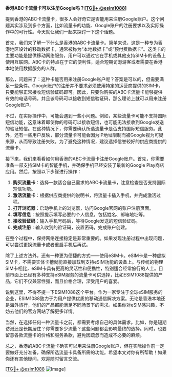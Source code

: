 **香港ABC卡流量卡可以注册Google吗？[[TG💪+ @esim1088](https://t.me/s/esim1088)]**

提到香港的ABC卡流量卡，很多人会好奇它是否能用来注册Google账户。这个问题其实涉及到多个方面，比如流量卡的功能、Google账户的注册要求以及实际操作中的可行性。今天就让我们一起来探讨一下这个话题。

首先，我们来了解一下什么是香港的ABC卡流量卡。简单来说，这是一种专为香港地区设计的移动数据卡，通常被称为“本地数据卡”或“预付费数据卡”。这类卡的主要功能是提供移动网络服务，用户可以通过它在手机或其他支持SIM卡的设备上使用互联网。ABC卡的特点在于它的便利性，适合短期访港游客或者需要在香港本地使用数据服务的人群。

那么，问题来了：这种卡能否用来注册Google账户呢？答案是可以的，但需要满足一些条件。Google账户的注册并不要求必须使用特定的运营商提供的SIM卡，只要能够正常接收短信验证码即可。因此，只要你购买的ABC卡流量卡能够提供有效的电话号码，并且该号码可以接收到短信验证码，那么理论上就可以用来注册Google账户。

不过，在实际操作中，可能会遇到一些小问题。例如，某些流量卡可能不支持国际短信功能，这意味着即使你的号码可以接收短信，也可能无法接收到Google发送的验证短信。在这种情况下，你需要确认所选流量卡是否支持国际短信服务。此外，还有一些用户反映，部分流量卡可能会因为IP地址限制而被Google视为可疑来源，从而导致注册失败。为了避免这种情况，建议选择信誉较好的供应商提供的流量卡。

接下来，我们来看看如何用香港的ABC卡流量卡注册Google账户。首先，你需要准备一部支持SIM卡的智能手机，并确保手机已经安装了最新的Google Play商店应用。然后，按照以下步骤进行操作：

1. **购买流量卡**：选择一款适合自己需求的ABC卡流量卡，注意检查是否支持国际短信功能。
2. **激活流量卡**：根据供应商提供的说明书，将流量卡插入手机，并完成激活过程。
3. **打开浏览器**：启动手机上的浏览器，访问Google官网的账户注册页面。
4. **填写信息**：按照提示填写必要的个人信息，包括姓名、邮箱地址等。
5. **接收验证码**：输入手机号码后，等待Google发送的短信验证码。
6. **完成注册**：输入收到的验证码，设置密码，完成账户创建。

在整个过程中，保持网络连接稳定是非常重要的。如果发现注册过程中出现问题，可以尝试更换流量卡或者重启手机后再试。

除了上述方法外，还有一种更为便捷的方式——使用eSIM卡。eSIM卡是一种虚拟SIM卡，不需要实体卡槽就能直接加载到支持eSIM功能的设备上。与传统的物理SIM卡相比，eSIM卡具有更高的灵活性和便携性，特别适合经常旅行的人士。目前市面上已经有多种支持eSIM服务的流量卡可供选择，比如ESIM1088提供的产品，它们不仅兼容性强，而且价格合理，深受用户的喜爱。

说到这里，不得不提一下ESIM1088这个平台。作为一家专注于全球eSIM服务的企业，ESIM1088致力于为用户提供优质的移动通信解决方案。无论是香港本地还是海外旅行，他们的产品都能满足不同场景下的需求。如果你对eSIM感兴趣，不妨去他们的官方网站了解更多详情。

当然，在选择任何一种流量卡之前，都需要考虑自己的具体需求。比如，你是短期访港还是长期居住？你需要多少流量？这些问题都会影响最终的选择。同时，也要留意各款流量卡的价格和服务条款，避免因疏忽而造成不必要的麻烦。

总之，香港的ABC卡流量卡确实可以用来注册Google账户，但在实际操作前一定要做好充分准备，确保所选流量卡具备所需的功能。希望本文对你有所帮助！如果你还有其他疑问，欢迎随时留言交流。

[[TG💪+ @esim1088](https://t.me/s/esim1088) ![Image](https://i.postimg.cc/4NQfJmqS/Snipaste-2025-05-13-00-14-12.png)]